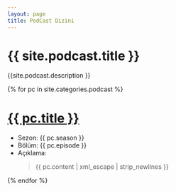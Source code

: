 ```yaml
---
layout: page
title: PodCast Dizini
---
```


<h1>{{ site.podcast.title }}</h1>
<p>{{site.podcast.description }}</p>

{% for pc in site.categories.podcast %}
<h1><a href="{{ pc.url | absolute_url }}">{{ pc.title }}</a></h1>
<ul>
<li>Sezon: {{ pc.season }}</li>
<li>Bölüm: {{ pc.episode }}</li>
<li>Açıklama:
<blockquote>
{{ pc.content | xml_escape | strip_newlines }}
</blockquote>
</li>
</ul>
{% endfor %}